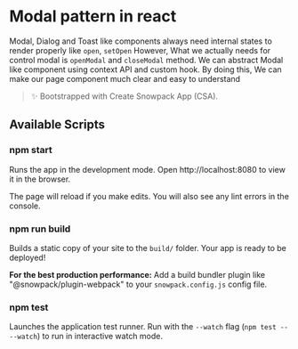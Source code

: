 # Modal pattern in react

Modal, Dialog and Toast like components always need internal states to render properly like `open`, `setOpen`
However, What we actually needs for control modal is `openModal` and `closeModal` method.
We can abstract Modal like component using context API and custom hook.
By doing this, We can make our page component much clear and easy to understand

> ✨ Bootstrapped with Create Snowpack App (CSA).

## Available Scripts

### npm start

Runs the app in the development mode.
Open http://localhost:8080 to view it in the browser.

The page will reload if you make edits.
You will also see any lint errors in the console.

### npm run build

Builds a static copy of your site to the `build/` folder.
Your app is ready to be deployed!

**For the best production performance:** Add a build bundler plugin like "@snowpack/plugin-webpack" to your `snowpack.config.js` config file.

### npm test

Launches the application test runner.
Run with the `--watch` flag (`npm test -- --watch`) to run in interactive watch mode.

